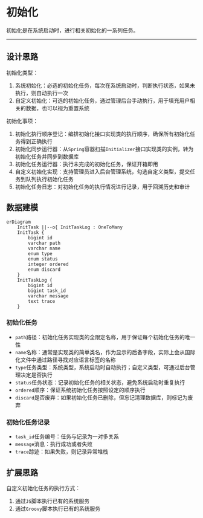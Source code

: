 初始化
=====

初始化是在系统启动时，进行相关初始化的一系列任务。

---

## 设计思路

初始化类型：

1. 系统初始化：必选的初始化任务，每次在系统启动时，判断执行状态，如果未执行，则自动执行一次
2. 自定义初始化：可选的初始化任务，通过管理后台手动执行，用于填充用户相关的数据，也可以视为重置系统

初始化事项：

1. 初始化执行顺序登记：编排初始化接口实现类的执行顺序，确保所有初始化任务得到正确执行
2. 初始化同步运行器：从`Spring`容器扫描`Initializer`接口实现类的实例，转为初始化任务并同步到数据库
3. 初始化任务运行器：执行未完成的初始化任务，保证开箱即用
4. 自定义初始化实现：支持管理员进入后台管理系统，勾选自定义类型，提交任务到队列执行初始化任务
5. 初始化任务日志：对初始化任务的执行情况进行记录，用于回溯历史和审计

## 数据建模

```mermaid
erDiagram
    InitTask ||--o{ InitTaskLog : OneToMany
    InitTask {
        bigint id
        varchar path
        varchar name
        enum type
        enum status
        integer ordered
        enum discard
    }
    InitTaskLog {
        bigint id
        bigint task_id
        varchar message
        text trace
    }
```

### 初始化任务

- `path`路径：初始化任务实现类的全限定名称，用于保证每个初始化任务的唯一性
- `name`名称：通常是实现类的简单类名，作为显示的后备字段，实际上会从国际化文件中通过路径寻找对应语言标签的名称
- `type`任务类型：系统类型，系统启动时自动执行；自定义类型，可通过后台管理决定是否执行
- `status`任务状态：记录初始化任务的相关状态，避免系统启动时重复执行
- `ordered`顺序：保证系统初始化任务按照设定的顺序执行
- `discard`是否废弃：如果初始化任务已删除，但忘记清理数据库，则标记为废弃

### 初始化任务记录

- `task_id`任务编号：任务与记录为一对多关系
- `message`消息：执行成功或者失败
- `trace`踪迹：如果失败，则记录异常堆栈

## 扩展思路

自定义初始化任务的执行方式：

1. 通过`JS`脚本执行已有的系统服务
2. 通过`Groovy`脚本执行已有的系统服务
